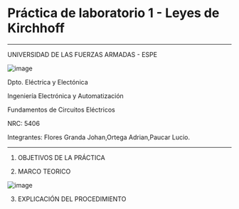 # Práctica de laboratorio 1 - Leyes de Kirchhoff
_________________________________________________

UNIVERSIDAD DE LAS FUERZAS ARMADAS - ESPE

![image](https://user-images.githubusercontent.com/85137398/120397028-36647600-c2fd-11eb-9941-39cad75ae72d.png)                                                                   
   


Dpto. Eléctrica y Electónica

Ingeniería Electrónica y Automatización 

Fundamentos de Circuitos Eléctricos

NRC: 5406

Integrantes: Flores Granda Johan,Ortega Adrian,Paucar Lucio.

________________________________________________________________________________
1. OBJETIVOS DE LA PRÁCTICA

2. MARCO TEORICO

![image](https://user-images.githubusercontent.com/85137398/120423766-b1934f80-c330-11eb-9188-e443af3a9bc0.png)

3. EXPLICACIÓN DEL PROCEDIMIENTO








                      

